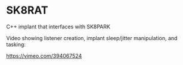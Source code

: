 # SK8RAT
C++ implant that interfaces with SK8PARK

Video showing listener creation, implant sleep/jitter manipulation, and tasking:

https://vimeo.com/394067524
